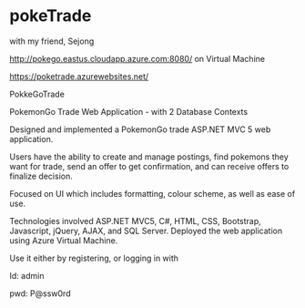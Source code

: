 # pokeTrade
with my friend, Sejong

http://pokego.eastus.cloudapp.azure.com:8080/ on Virtual Machine

https://poketrade.azurewebsites.net/

PokkeGoTrade

PokemonGo Trade Web Application - with 2 Database Contexts

Designed and implemented a PokemonGo trade ASP.NET MVC 5 web application.

Users have the ability to create and manage postings, find pokemons they want for trade, send an offer to get confirmation, and can receive offers to finalize decision.

Focused on UI which includes formatting, colour scheme, as well as ease of use.

Technologies involved ASP.NET MVC5, C#, HTML, CSS, Bootstrap, Javascript, jQuery, AJAX, and SQL Server. Deployed the web application using Azure Virtual Machine.

Use it either by registering, or logging in with

Id: admin

pwd: P@ssw0rd